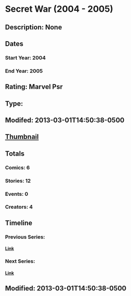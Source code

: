 # Secret War (2004 - 2005)
## Description: None
## Dates
### Start Year: 2004
### End Year: 2005
## Rating: Marvel Psr
## Type: 
## Modifed: 2013-03-01T14:50:38-0500
## [Thumbnail](http://i.annihil.us/u/prod/marvel/i/mg/5/00/51310617abaa2.jpg)
## Totals
### Comics: 6
### Stories: 12
### Events: 0
### Creators: 4
## Timeline
### Previous Series: 
#### [Link]()
### Next Series: 
#### [Link]()
## Modified: 2013-03-01T14:50:38-0500
